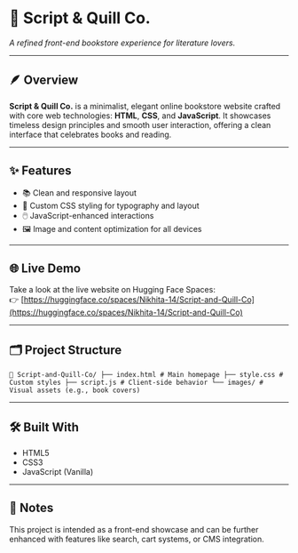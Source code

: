 # 📖 Script & Quill Co.

*A refined front-end bookstore experience for literature lovers.*

---

## 🪶 Overview

**Script & Quill Co.** is a minimalist, elegant online bookstore website crafted with core web technologies: **HTML**, **CSS**, and **JavaScript**. It showcases timeless design principles and smooth user interaction, offering a clean interface that celebrates books and reading.

---

## ✨ Features

- 📚 Clean and responsive layout  
- 🎨 Custom CSS styling for typography and layout  
- 🖱️ JavaScript-enhanced interactions  
- 🖼️ Image and content optimization for all devices

---

## 🌐 Live Demo

Take a look at the live website on Hugging Face Spaces:  
👉 [https://huggingface.co/spaces/Nikhita-14/Script-and-Quill-Co](https://huggingface.co/spaces/Nikhita-14/Script-and-Quill-Co)

---

## 🗂️ Project Structure

<pre><code>📁 Script-and-Quill-Co/ ├── index.html # Main homepage ├── style.css # Custom styles ├── script.js # Client-side behavior └── images/ # Visual assets (e.g., book covers) </code></pre>


---

## 🛠️ Built With

- HTML5  
- CSS3  
- JavaScript (Vanilla)

---

## 📌 Notes

This project is intended as a front-end showcase and can be further enhanced with features like search, cart systems, or CMS integration.


